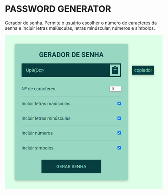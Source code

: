 # PASSWORD GENERATOR

Gerador de senha. Permite o usuário escolher o número de caracteres da senha e incluir letras maiúsculas, letras minúscular, números e símbolos.

![Demonstração](assets/imgs/demo.png)
